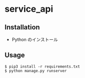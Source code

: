 # service_api

## Installation

- Python のインストール

## Usage

```
$ pip3 install -r requirements.txt
$ python manage.py runserver
```

